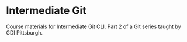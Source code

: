Intermediate Git
=====

Course materials for Intermediate Git CLI. Part 2 of a Git series taught by GDI Pittsburgh.
